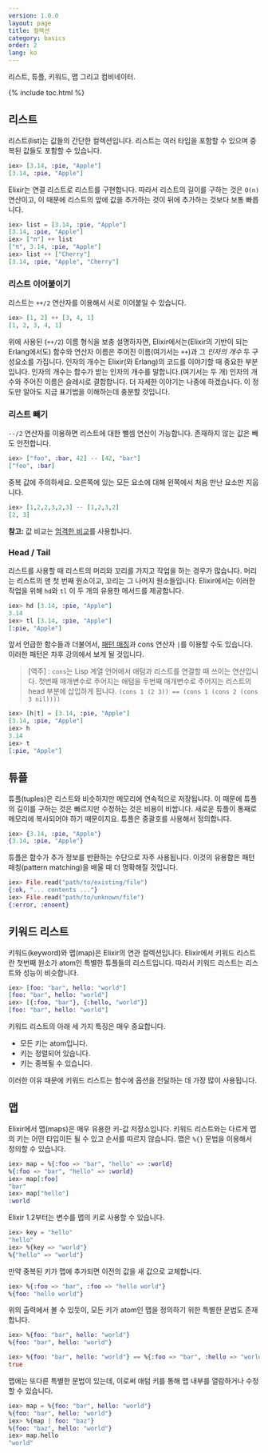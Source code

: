 ```yaml
---
version: 1.0.0
layout: page
title: 컬렉션
category: basics
order: 2
lang: ko
---
```


리스트, 튜플, 키워드, 맵 그리고 컴비네이터.

{% include toc.html %}

## 리스트

리스트(list)는 값들의 간단한 컬렉션입니다. 리스트는 여러 타입을 포함할 수 있으며 중복된 값들도 포함할 수 있습니다.

```elixir
iex> [3.14, :pie, "Apple"]
[3.14, :pie, "Apple"]
```

Elixir는 연결 리스트로 리스트를 구현합니다. 따라서 리스트의 길이를 구하는 것은 `O(n)` 연산이고, 이 때문에 리스트의 앞에 값을 추가하는 것이 뒤에 추가하는 것보다 보통 빠릅니다.

```elixir
iex> list = [3.14, :pie, "Apple"]
[3.14, :pie, "Apple"]
iex> ["π"] ++ list
["π", 3.14, :pie, "Apple"]
iex> list ++ ["Cherry"]
[3.14, :pie, "Apple", "Cherry"]
```


### 리스트 이어붙이기

리스트는 `++/2` 연산자를 이용해서 서로 이어붙일 수 있습니다.

```elixir
iex> [1, 2] ++ [3, 4, 1]
[1, 2, 3, 4, 1]
```

위에 사용된 (`++/2`) 이름 형식을 보충 설명하자면, Elixir에서는(Elixir의 기반이 되는 Erlang에서도) 함수와 연산자 이름은 주어진 이름(여기서는 `++`)과 그 _인자의 개수_ 두 구성요소를 가집니다. 인자의 개수는 Elixir(와 Erlang)의 코드를 이야기할 때 중요한 부분입니다. 인자의 개수는 함수가 받는 인자의 개수를 말합니다.(여기서는 두 개) 인자의 개수와 주어진 이름은 슬레시로 결합합니다. 더 자세한 이야기는 나중에 하겠습니다. 이 정도만 알아도 지금 표기법을 이해하는데 충분할 것입니다.

### 리스트 빼기

`--/2` 연산자를 이용하면 리스트에 대한 뺄셈 연산이 가능합니다. 존재하지 않는 값은 빼도 안전합니다.

```elixir
iex> ["foo", :bar, 42] -- [42, "bar"]
["foo", :bar]
```

중복 값에 주의하세요. 오른쪽에 있는 모든 요소에 대해 왼쪽에서 처음 만난 요소만 지웁니다.

```elixir
iex> [1,2,2,3,2,3] -- [1,2,3,2]
[2, 3]
```

**참고:** 값 비교는 [엄격한 비교](../basics/#comparison)를 사용합니다.

### Head / Tail

리스트를 사용할 때 리스트의 머리와 꼬리를 가지고 작업을 하는 경우가 많습니다. 머리는 리스트의 맨 첫 번째 원소이고, 꼬리는 그 나머지 원소들입니다. Elixir에서는 이러한 작업을 위해 `hd`와 `tl` 이 두 개의 유용한 메서드를 제공합니다.

```elixir
iex> hd [3.14, :pie, "Apple"]
3.14
iex> tl [3.14, :pie, "Apple"]
[:pie, "Apple"]
```

앞서 언급한 함수들과 더불어서, [패턴 매칭](../pattern-matching/)과 cons 연산자 `|`를 이용할 수도 있습니다. 이러한 패턴은 차후 강의에서 보게 될 것입니다.

> [역주] : `cons`는 Lisp 계열 언어에서 애텀과 리스트를 연결할 때 쓰이는 연산입니다. 첫번째 매개변수로 주어지는 애텀을 두번째 매개변수로 주어지는 리스트의 head 부분에 삽입하게 됩니다. `(cons 1 (2 3)) == (cons 1 (cons 2 (cons 3 nil))))`

```elixir
iex> [h|t] = [3.14, :pie, "Apple"]
[3.14, :pie, "Apple"]
iex> h
3.14
iex> t
[:pie, "Apple"]
```

## 튜플

튜플(tuples)은 리스트와 비슷하지만 메모리에 연속적으로 저장됩니다. 이 때문에 튜플의 길이를 구하는 것은 빠르지만 수정하는 것은 비용이 비쌉니다. 새로운 튜플이 통째로 메모리에 복사되어야 하기 때문이지요. 튜플은 중괄호를 사용해서 정의합니다.

```elixir
iex> {3.14, :pie, "Apple"}
{3.14, :pie, "Apple"}
```

튜플은 함수가 추가 정보를 반환하는 수단으로 자주 사용됩니다. 이것의 유용함은 패턴 매칭(pattern matching)을 배울 때 더 명확해질 것입니다.

```elixir
iex> File.read("path/to/existing/file")
{:ok, "... contents ..."}
iex> File.read("path/to/unknown/file")
{:error, :enoent}
```

## 키워드 리스트

키워드(keyword)와 맵(map)은 Elixir의 연관 컬렉션입니다. Elixir에서 키워드 리스트란 첫번째 원소가 atom인 특별한 튜플들의 리스트입니다. 따라서 키워드 리스트는 리스트와 성능이 비슷합니다.

```elixir
iex> [foo: "bar", hello: "world"]
[foo: "bar", hello: "world"]
iex> [{:foo, "bar"}, {:hello, "world"}]
[foo: "bar", hello: "world"]
```

키워드 리스트의 아래 세 가지 특징은 매우 중요합니다.

+ 모든 키는 atom입니다.
+ 키는 정렬되어 있습니다.
+ 키는 중복될 수 있습니다.

이러한 이유 때문에 키워드 리스트는 함수에 옵션을 전달하는 데 가장 많이 사용됩니다.

## 맵

Elixir에서 맵(maps)은 매우 유용한 키-값 저장소입니다. 키워드 리스트와는 다르게 맵의 키는 어떤 타입이든 될 수 있고 순서를 따르지 않습니다. 맵은 `%{}` 문법을 이용해서 정의할 수 있습니다.

```elixir
iex> map = %{:foo => "bar", "hello" => :world}
%{:foo => "bar", "hello" => :world}
iex> map[:foo]
"bar"
iex> map["hello"]
:world
```

Elixir 1.2부터는 변수를 맵의 키로 사용할 수 있습니다.

```elixir
iex> key = "hello"
"hello"
iex> %{key => "world"}
%{"hello" => "world"}
```

만약 중복된 키가 맵에 추가되면 이전의 값을 새 값으로 교체합니다.

```elixir
iex> %{:foo => "bar", :foo => "hello world"}
%{foo: "hello world"}
```

위의 출력에서 볼 수 있듯이, 모든 키가 atom인 맵을 정의하기 위한 특별한 문법도 존재합니다.

```elixir
iex> %{foo: "bar", hello: "world"}
%{foo: "bar", hello: "world"}

iex> %{foo: "bar", hello: "world"} == %{:foo => "bar", :hello => "world"}
true
```

맵에는 또다른 특별한 문법이 있는데, 이로써 애텀 키를 통해 맵 내부를 열람하거나 수정할 수 있습니다.

```elixir
iex> map = %{foo: "bar", hello: "world"}
%{foo: "bar", hello: "world"}
iex> %{map | foo: "baz"}
%{foo: "baz", hello: "world"}
iex> map.hello
"world"
```
